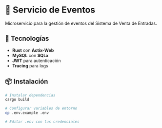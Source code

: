# 🎫 Servicio de Eventos

Microservicio para la gestión de eventos del Sistema de Venta de Entradas.

## 🚀 Tecnologías

- **Rust** con **Actix-Web**
- **MySQL** con **SQLx**
- **JWT** para autenticación
- **Tracing** para logs

## 📦 Instalación

```bash
# Instalar dependencias
cargo build

# Configurar variables de entorno
cp .env.example .env

# Editar .env con tus credenciales